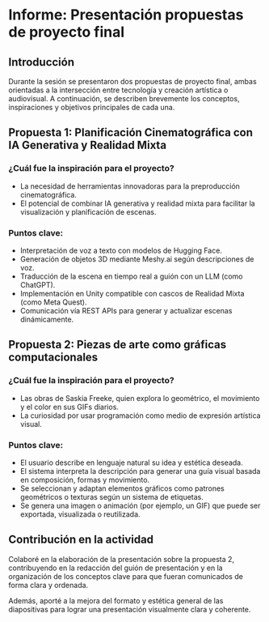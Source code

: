 # Informe: Presentación propuestas de proyecto final

## Introducción

Durante la sesión se presentaron dos propuestas de proyecto final, ambas orientadas a la intersección entre tecnología y creación artística o audiovisual. A continuación, se describen brevemente los conceptos, inspiraciones y objetivos principales de cada una.

## Propuesta 1: Planificación Cinematográfica con IA Generativa y Realidad Mixta

### ¿Cuál fue la inspiración para el proyecto?
* La necesidad de herramientas innovadoras para la preproducción cinematográfica.
* El potencial de combinar IA generativa y realidad mixta para facilitar la visualización y planificación de escenas.

### Puntos clave:
* Interpretación de voz a texto con modelos de Hugging Face.
* Generación de objetos 3D mediante Meshy.ai según descripciones de voz.
* Traducción de la escena en tiempo real a guión con un LLM (como ChatGPT).
* Implementación en Unity compatible con cascos de Realidad Mixta (como Meta Quest).
* Comunicación vía REST APIs para generar y actualizar escenas dinámicamente.

## Propuesta 2: Piezas de arte como gráficas computacionales

### ¿Cuál fue la inspiración para el proyecto?
* Las obras de Saskia Freeke, quien explora lo geométrico, el movimiento y el color en sus GIFs diarios.
* La curiosidad por usar programación como medio de expresión artística visual.

### Puntos clave:
* El usuario describe en lenguaje natural su idea y estética deseada.
* El sistema interpreta la descripción para generar una guía visual basada en composición, formas y movimiento.
* Se seleccionan y adaptan elementos gráficos como patrones geométricos o texturas según un sistema de etiquetas.
* Se genera una imagen o animación (por ejemplo, un GIF) que puede ser exportada, visualizada o reutilizada.

## Contribución en la actividad

Colaboré en la elaboración de la presentación sobre la propuesta 2, contribuyendo en la redacción del guión de presentación y en la organización de los conceptos clave para que fueran comunicados de forma clara y ordenada.

Además, aporté a la mejora del formato y estética general de las diapositivas para lograr una presentación visualmente clara y coherente.
